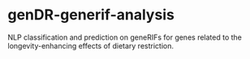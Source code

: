 # genDR-generif-analysis
NLP classification and prediction on geneRIFs for genes related to the longevity-enhancing effects of dietary restriction.
